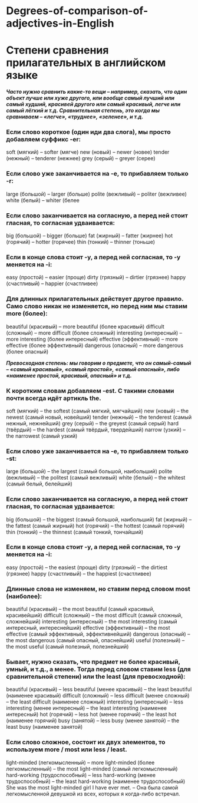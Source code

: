 # Degrees-of-comparison-of-adjectives-in-English
# Степени сравнения прилагательных в английском языке

***Часто нужно сравнить какие-то вещи – например, сказать, что один объект лучше или хуже другого, или вообще самый лучший или самый худший, красивей другого или самый красивый, легче или самый лёгкий и т.д.
Сравнительная степень, это когда мы сравниваем – «легче», «труднее», «зеленее», и т.д.***

### Если слово короткое (один иди два слога), мы просто добавляем суффикс -er:
soft (мягкий) – softer (мягче) 
new (новый) – newer (новее) 
tender (нежный) – tenderer (нежнее) 
grey (серый) – greyer (серее) 

### Если слово уже заканчивается на -е, то прибавляем только -r:
large (большой) – larger (больше) 
polite (вежливый) – politer (вежливее) 
white (белый) – whiter (белее

### Если слово заканчивается на согласную, а перед ней стоит гласная, то согласная удваивается:
big (большой) – bigger (больше) 
fat (жирный) – fatter (жирнее) 
hot (горячий) – hotter (горячее) 
thin (тонкий) – thinner (тоньше)

### Если в конце слова стоит -y, а перед ней согласная, то -y меняется на -i:
easy (простой) – easier (проще) 
dirty (грязный) – dirtier (грязнее) 
happy (счастливый) – happier (счастливее)

### Для длинных прилагательных действует другое правило. Само слово никак не изменяется, но перед ним мы ставим more (более):
beautiful (красивый) – more beautiful (более красивый) 
difficult (сложный) – more difficult (более сложный) 
interesting (интересный) – more interesting (более интересный) 
effective (эффективный) – more effective (более эффективный) 
dangerous (опасный) – more dangerous (более опасный) 

***Превосходная степень: мы говорим о предмете, что он самый-самый – «самый красивый», «самый простой», «самый опасный», либо «наименее простой, красивый, опасный» и т.д.***

### К коротким словам добавляем -est. С такими словами почти всегда идёт артикль the.
soft (мягкий) – the softest (самый мягкий, мягчайший) 
new (новый) – the newest (самый новый, новейший) 
tender (нежный) – the tenderest (самый нежный, нежнейший) 
grey (серый) – the greyest (самый серый) 
hard (твёрдый) – the hardest (самый твёрдый, твердейший) 
narrow (узкий) – the narrowest (самый узкий)

### Если слово уже заканчивается на -е, то прибавляем только -st:
large (большой) – the largest (самый большой, наибольший) 
polite (вежливый) – the politest (самый вежливый) 
white (белый) – the whitest (самый белый, белейший)

### Если слово заканчивается на согласную, а перед ней стоит гласная, то согласная удваивается:
big (большой) – the biggest (самый большой, наибольший) 
fat (жирный) – the fattest (самый жирный) 
hot (горячий) – the hottest (самый горячий) 
thin (тонкий) – the thinnest (самый тонкий, тончайший)

### Если в конце слова стоит -y, а перед ней согласная, то -y меняется на -i:
easy (простой) – the easiest (проще) 
dirty (грязный) – the dirtiest (грязнее) 
happy (счастливый) – the happiest (счастливее)

### Длинные слова не изменяем, но ставим перед словом most (наиболее):
beautiful (красивый) – the most beautiful (самый красивый, красивейший) 
difficult (сложный) – the most difficult (самый сложный, сложнейший) 
interesting (интересный) – the most interesting (самый интересный, интереснейший) 
effective (эффективный) – the most effective (самый эффективный, эффективнейший) 
dangerous (опасный) – the most dangerous (самый опасный, опаснейший) 
useful (полезный) – the most useful (самый полезный, полезнейший)

### Бывает, нужно сказать, что предмет не более красивый, умный, и т.д., а менее. Тогда перед словом ставим less (для сравнительной степени) или the least (для превосходной):
beautiful (красивый) – less beautiful (менее красивый) – the least beautiful (наименее красивый) 
difficult (сложный) – less difficult (менее сложный) – the least difficult (наименее сложный) 
interesting (интересный) – less interesting (менее интересный) – the least interesting (наименее интересный) 
hot (горячий) – less hot (менее горячий) – the least hot (наименее горячий) 
busy (занятой) – less busy (менее занятой) – the least busy (наименее занятой)

### Если слово сложное, состоит их двух элементов, то используем more / most или less / least.
light-minded (легкомысленный) – more light-minded (более легкомысленный) – the most light-minded (самый легкомысленный)
hard-working (трудоспособный) – less hard-working (менее трудоспособный) – the least hard-working (наименее трудоспособный)
She was the most light-minded girl I have ever met. – Она была самой легкомысленной девушкой из всех, которых я когда-либо встречал.
